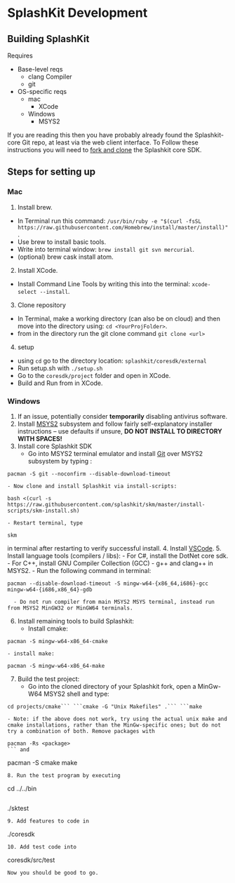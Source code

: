 # SplashKit Development
<!--Original author: @ClancyLight (GitHub username), committed by Andrew Cain (GitHub @macite <macite@gmail.com>
Modified by Nathaniel Schmidt <schmidty2244@gmail.com> (GitHub @njsch) on 04/09/2020-->

## Building SplashKit

Requires
- Base-level reqs
  - clang Compiler
  - git
- OS-specific reqs
  - mac
    - XCode
  - Windows
    - MSYS2

If you are reading this then you have probably already found the Splashkit-core Git repo, at least via the web client interface.  To Follow these instructions you will need to [fork and clone](https://guides.github.com/activities/forking/) the Splashkit core SDK.

##  Steps for setting up
### Mac

1. Install brew.
  -  In Terminal run this command: ```/usr/bin/ruby -e "$(curl -fsSL https://raw.githubusercontent.com/Homebrew/install/master/install)"```.
  -  Use brew to install basic tools.
  -  Write into terminal window: ```brew install git svn mercurial```.
  -  (optional) brew cask install atom.
2.  Install XCode.
  -  Install Command Line Tools by writing this into the terminal: ```xcode-select --install```.
3.  Clone repository
  -  In Terminal, make a working directory (can also be on cloud) and then move into the directory using: ```cd <YourProjFolder>```.
  -  from in the directory run the git clone command ```git clone <url>```
4.  setup
  -  using `cd` go to the directory location: ```splashkit/coresdk/external```
  -  Run setup.sh with  ```./setup.sh```
  -  Go to the ```coresdk/project``` folder and open in XCode.
  -  Build and Run from in XCode.  

### Windows
1. If an issue, potentially consider **temporarily** disabling antivirus software.
2. Install [MSYS2](https://www.msys2.org/) subsystem and follow fairly self-explanatory installer instructions &ndash; use defaults if unsure, **DO NOT INSTALL TO DIRECTORY WITH SPACES!**
3. Install core Splashkit SDK
    - Go into MSYS2 terminal emulator and install [Git](https://git-scm.com/) over MSYS2 subsystem by typing :
```
pacman -S git --noconfirm --disable-download-timeout
```
    - Now clone and install Splashkit via install-scripts:
```
bash <(curl -s https://raw.githubusercontent.com/splashkit/skm/master/install-scripts/skm-install.sh)
```
    - Restart terminal, type
```
skm
```
in terminal after restarting to verify successful install.
4. Install [VSCode](https://code.visualstudio.com/).
5. Install language tools (compilers / libs):
    - For C#, install the DotNet core sdk.
    - For C++, install GNU Compiler Collection (GCC) - g++ and clang++ in MSYS2.
      - Run the following command in terminal:
```
pacman --disable-download-timeout -S mingw-w64-{x86_64,i686}-gcc mingw-w64-{i686,x86_64}-gdb
```
      - Do not run compiler from main MSYS2 MSYS terminal, instead run from MSYS2 MinGW32 or MinGW64 terminals.
6. Install  remaining tools to build Splashkit:
    - Install cmake:
```
pacman -S mingw-w64-x86_64-cmake
```
    - install make:
```
pacman -S mingw-w64-x86_64-make
```
7. Build the test project:
    - Go into the cloned directory of your Splashkit fork, open a MinGw-W64 MSYS2 shell and type:
```
cd projects/cmake``` ```cmake -G "Unix Makefiles" .``` ```make
```
    - Note: if the above does not work, try using the actual unix make and cmake installations, rather than the MinGw-specific ones; but do not try a combination of both. Remove packages with
```
pacman -Rs <package>
``` and
```
pacman -S cmake make
```
8. Run the test program by executing
```
cd ../../bin
```
```
./sktest
```
9. Add features to code in
```
./coresdk
```
10. Add test code into
```
coresdk/src/test
```
Now you should be good to go.